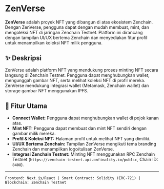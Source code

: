 # ZenVerse
**ZenVerse** adalah proyek NFT yang dibangun di atas ekosistem Zenchain. Dengan ZenVerse, pengguna dapat dengan mudah membuat, mint, dan mengoleksi NFT di jaringan Zenchain Testnet. Platform ini dirancang dengan tampilan UI/UX bertema Zenchain dan menyediakan fitur profil untuk menampilkan koleksi NFT milik pengguna.

## ✨ Deskripsi

ZenVerse adalah platform NFT yang mendukung proses minting NFT secara langsung di Zenchain Testnet. Pengguna dapat menghubungkan wallet, mengunggah gambar NFT, serta melihat koleksi NFT di profil mereka. ZenVerse mendukung integrasi wallet (Metamask, Zenchain wallet) dan storage gambar NFT menggunakan IPFS.

## 🚀 Fitur Utama

- **Connect Wallet:** Pengguna dapat menghubungkan wallet di pojok kanan atas.
- **Mint NFT:** Pengguna dapat membuat dan mint NFT sendiri dengan gambar milik mereka.
- **Profil & Koleksi NFT:** Halaman profil untuk melihat NFT yang dimiliki.
- **UI/UX Bertema Zenchain:** Tampilan ZenVerse mengikuti tema branding Zenchain dan menampilkan logo/tulisan ZenVerse.
- **Integrasi Zenchain Testnet:** Minting NFT menggunakan RPC Zenchain Testnet (`https://zenchain-testnet.api.onfinality.io/public`, Chain ID: `8408`).

---

```
Frontend: Next.js/React | Smart Contract: Solidity (ERC-721) | Blockchain: Zenchain Testnet
```
